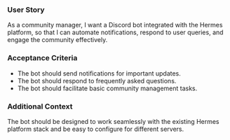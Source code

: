 ### User Story
As a community manager, I want a Discord bot integrated with the Hermes platform, so that I can automate notifications, respond to user queries, and engage the community effectively.

### Acceptance Criteria
- The bot should send notifications for important updates.
- The bot should respond to frequently asked questions.
- The bot should facilitate basic community management tasks.

### Additional Context
The bot should be designed to work seamlessly with the existing Hermes platform stack and be easy to configure for different servers.